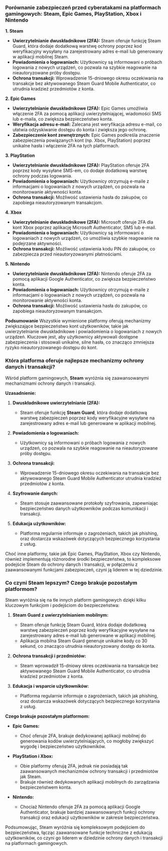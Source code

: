 ### Porównanie zabezpieczeń przed cyberatakami na platformach gamingowych: Steam, Epic Games, PlayStation, Xbox i Nintendo

**1. Steam**
- **Uwierzytelnianie dwuskładnikowe (2FA):** Steam oferuje funkcję Steam Guard, która dodaje dodatkową warstwę ochrony poprzez kod weryfikacyjny wysyłany na zarejestrowany adres e-mail lub generowany w aplikacji mobilnej Steam. 
- **Powiadomienia o logowaniach:** Użytkownicy są informowani o próbach logowania z nowych urządzeń, co pozwala na szybkie reagowanie na nieautoryzowane próby dostępu.
- **Ochrona transakcji:** Wprowadzenie 15-dniowego okresu oczekiwania na transakcje bez aktywowanego Steam Guard Mobile Authenticator, co utrudnia kradzież przedmiotów z konta.

**2. Epic Games**
- **Uwierzytelnianie dwuskładnikowe (2FA):** Epic Games umożliwia włączenie 2FA za pomocą aplikacji uwierzytelniającej, wiadomości SMS lub e-maila, co zwiększa bezpieczeństwo konta. 
- **Weryfikacja adresu e-mail:** Zalecana jest weryfikacja adresu e-mail, co ułatwia odzyskiwanie dostępu do konta i zwiększa jego ochronę.
- **Zabezpieczenie kont zewnętrznych:** Epic Games podkreśla znaczenie zabezpieczenia powiązanych kont (np. Xbox, PlayStation) poprzez unikalne hasła i włączenie 2FA na tych platformach. 

**3. PlayStation**
- **Uwierzytelnianie dwuskładnikowe (2FA):** PlayStation oferuje 2FA poprzez kody wysyłane SMS-em, co dodaje dodatkową warstwę ochrony podczas logowania.
- **Powiadomienia o logowaniach:** Użytkownicy otrzymują e-maile z informacjami o logowaniach z nowych urządzeń, co pozwala na monitorowanie aktywności konta.
- **Ochrona transakcji:** Możliwość ustawienia hasła do zakupów, co zapobiega nieautoryzowanym transakcjom.

**4. Xbox**
- **Uwierzytelnianie dwuskładnikowe (2FA):** Microsoft oferuje 2FA dla kont Xbox poprzez aplikację Microsoft Authenticator, SMS lub e-mail.
- **Powiadomienia o logowaniach:** Użytkownicy są informowani o logowaniach z nowych urządzeń, co umożliwia szybkie reagowanie na podejrzane aktywności.
- **Ochrona transakcji:** Możliwość ustawienia kodu PIN do zakupów, co zabezpiecza przed nieautoryzowanymi płatnościami.

**5. Nintendo**
- **Uwierzytelnianie dwuskładnikowe (2FA):** Nintendo oferuje 2FA za pomocą aplikacji Google Authenticator, co zwiększa bezpieczeństwo konta.
- **Powiadomienia o logowaniach:** Użytkownicy otrzymują e-maile z informacjami o logowaniach z nowych urządzeń, co pozwala na monitorowanie aktywności konta.
- **Ochrona transakcji:** Możliwość ustawienia hasła do zakupów, co zapobiega nieautoryzowanym transakcjom.

**Podsumowanie**
Wszystkie wymienione platformy oferują mechanizmy zwiększające bezpieczeństwo kont użytkowników, takie jak uwierzytelnianie dwuskładnikowe i powiadomienia o logowaniach z nowych urządzeń. Kluczowe jest, aby użytkownicy aktywowali dostępne zabezpieczenia i stosowali unikalne, silne hasła, co znacząco zmniejsza ryzyko nieautoryzowanego dostępu do kont. 

### Która platforma oferuje najlepsze mechanizmy ochrony danych i transakcji?

Wśród platform gamingowych, **Steam** wyróżnia się zaawansowanymi mechanizmami ochrony danych i transakcji.

**Uzasadnienie:**

1. **Dwuskładnikowe uwierzytelnianie (2FA):**
   - Steam oferuje funkcję **Steam Guard**, która dodaje dodatkową warstwę zabezpieczeń poprzez kody weryfikacyjne wysyłane na zarejestrowany adres e-mail lub generowane w aplikacji mobilnej. 

2. **Powiadomienia o logowaniach:**
   - Użytkownicy są informowani o próbach logowania z nowych urządzeń, co pozwala na szybkie reagowanie na nieautoryzowane próby dostępu.

3. **Ochrona transakcji:**
   - Wprowadzenie 15-dniowego okresu oczekiwania na transakcje bez aktywowanego Steam Guard Mobile Authenticator utrudnia kradzież przedmiotów z konta.

4. **Szyfrowanie danych:**
   - Steam stosuje zaawansowane protokoły szyfrowania, zapewniając bezpieczeństwo danych użytkowników podczas komunikacji i transakcji.

5. **Edukacja użytkowników:**
   - Platforma regularnie informuje o zagrożeniach, takich jak phishing, oraz dostarcza wskazówek dotyczących bezpiecznego korzystania z usług.

Choć inne platformy, takie jak Epic Games, PlayStation, Xbox czy Nintendo, również implementują różnorodne środki bezpieczeństwa, to kompleksowe podejście Steam do ochrony danych i transakcji, w połączeniu z zaawansowanymi funkcjami zabezpieczeń, czyni ją liderem w tej dziedzinie.

### Co czyni Steam lepszym? Czego brakuje pozostałym platformom?

Steam wyróżnia się na tle innych platform gamingowych dzięki kilku kluczowym funkcjom i podejściom do bezpieczeństwa:

1. **Steam Guard z uwierzytelnianiem mobilnym:**
   - Steam oferuje funkcję Steam Guard, która dodaje dodatkową warstwę zabezpieczeń poprzez kody weryfikacyjne wysyłane na zarejestrowany adres e-mail lub generowane w aplikacji mobilnej. 
   - Aplikacja mobilna Steam Guard generuje unikalne kody co 30 sekund, co znacząco utrudnia nieautoryzowany dostęp do konta.

2. **Ochrona transakcji i przedmiotów:**
   - Steam wprowadził 15-dniowy okres oczekiwania na transakcje bez aktywowanego Steam Guard Mobile Authenticator, co utrudnia kradzież przedmiotów z konta. 

3. **Edukacja i wsparcie użytkowników:**
   - Platforma regularnie informuje o zagrożeniach, takich jak phishing, oraz dostarcza wskazówek dotyczących bezpiecznego korzystania z usług. 

**Czego brakuje pozostałym platformom:**

- **Epic Games:**
  - Choć oferuje 2FA, brakuje dedykowanej aplikacji mobilnej do generowania kodów uwierzytelniających, co mogłoby zwiększyć wygodę i bezpieczeństwo użytkowników.

- **PlayStation i Xbox:**
  - Obie platformy oferują 2FA, jednak nie posiadają tak zaawansowanych mechanizmów ochrony transakcji i przedmiotów jak Steam.
  - Brakuje również dedykowanych aplikacji mobilnych do zarządzania bezpieczeństwem konta.

- **Nintendo:**
  - Chociaż Nintendo oferuje 2FA za pomocą aplikacji Google Authenticator, brakuje bardziej zaawansowanych funkcji ochrony transakcji oraz edukacji użytkowników w zakresie bezpieczeństwa.

Podsumowując, Steam wyróżnia się kompleksowym podejściem do bezpieczeństwa, łącząc zaawansowane funkcje techniczne z edukacją użytkowników, co czyni go liderem w dziedzinie ochrony danych i transakcji na platformach gamingowych. 
